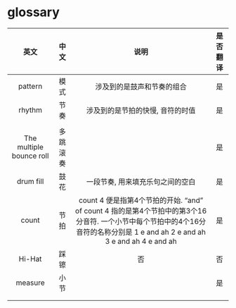 # glossary

| 英文 | 中文 | 说明 | 是否翻译 |
| :---: | :---: | :---: | :---: |
| pattern | 模式 | 涉及到的是鼓声和节奏的组合 | 是 |
| rhythm | 节奏 | 涉及到的是节拍的快慢, 音符的时值 | 是 |
|       |       |       |       |
| The multiple bounce roll | 多跳滚奏 |  | 是 |
| drum fill | 鼓花 | 一段节奏, 用来填充乐句之间的空白 | 是 |
| count | 节拍 | count 4 便是指第4个节拍的开始. “and” of count 4 指的是第4个节拍中的第3个16分音符. 一个小节中每个节拍中的4个16分音符的名称分别是 1 e and ah 2 e and ah 3 e and ah 4 e and ah | 是 |
| Hi-Hat | 踩镲 | 否 | 否 |
| measure | 小节 |  | 是 |
|  |  |  |  |
|  |  |  |  |

